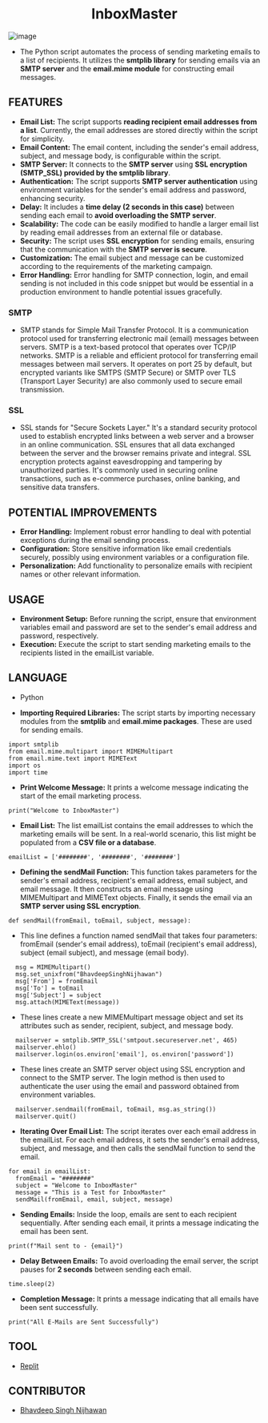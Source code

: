<h1 align="center">InboxMaster</h1>

![image](https://github.com/BhavdeepSinghNijhawan/Email-Marketing-Bot/assets/143419096/8109b397-e5ed-4d81-9a08-89208fa3be61)

- The Python script automates the process of sending marketing emails to a list of recipients. It utilizes the **smtplib library** for sending emails via an **SMTP server** and the **email.mime module** for constructing email messages.

## FEATURES

- **Email List:** The script supports **reading recipient email addresses from a list**. Currently, the email addresses are stored directly within the script for simplicity.
- **Email Content:** The email content, including the sender's email address, subject, and message body, is configurable within the script.
- **SMTP Server:** It connects to the **SMTP server** using **SSL encryption (SMTP_SSL) provided by the smtplib library**.
- **Authentication:** The script supports **SMTP server authentication** using environment variables for the sender's email address and password, enhancing security.
- **Delay:** It includes a **time delay (2 seconds in this case)** between sending each email to **avoid overloading the SMTP server**.
- **Scalability:** The code can be easily modified to handle a larger email list by reading email addresses from an external file or database.
- **Security:** The script uses **SSL encryption** for sending emails, ensuring that the communication with the **SMTP server is secure**.
- **Customization:** The email subject and message can be customized according to the requirements of the marketing campaign.
- **Error Handling:** Error handling for SMTP connection, login, and email sending is not included in this code snippet but would be essential in a production environment to handle potential issues gracefully.

### SMTP

- SMTP stands for Simple Mail Transfer Protocol. It is a communication protocol used for transferring electronic mail (email) messages between servers. SMTP is a text-based protocol that operates over TCP/IP networks. SMTP is a reliable and efficient protocol for transferring email messages between mail servers. It operates on port 25 by default, but encrypted variants like SMTPS (SMTP Secure) or SMTP over TLS (Transport Layer Security) are also commonly used to secure email transmission.

### SSL

- SSL stands for "Secure Sockets Layer." It's a standard security protocol used to establish encrypted links between a web server and a browser in an online communication. SSL ensures that all data exchanged between the server and the browser remains private and integral. SSL encryption protects against eavesdropping and tampering by unauthorized parties. It's commonly used in securing online transactions, such as e-commerce purchases, online banking, and sensitive data transfers.

## POTENTIAL IMPROVEMENTS

- **Error Handling:** Implement robust error handling to deal with potential exceptions during the email sending process.
- **Configuration:** Store sensitive information like email credentials securely, possibly using environment variables or a configuration file.
- **Personalization:** Add functionality to personalize emails with recipient names or other relevant information.

## USAGE

- **Environment Setup:** Before running the script, ensure that environment variables email and password are set to the sender's email address and password, respectively.
- **Execution:** Execute the script to start sending marketing emails to the recipients listed in the emailList variable.

## LANGUAGE

- Python

- **Importing Required Libraries:** The script starts by importing necessary modules from the **smtplib** and **email.mime packages**. These are used for sending emails.
```
import smtplib
from email.mime.multipart import MIMEMultipart
from email.mime.text import MIMEText
import os
import time
```
- **Print Welcome Message:** It prints a welcome message indicating the start of the email marketing process.
```
print("Welcome to InboxMaster")
```
- **Email List:** The list emailList contains the email addresses to which the marketing emails will be sent. In a real-world scenario, this list might be populated from a **CSV file or a database**.
```
emailList = ['########', '########', '########']
```
- **Defining the sendMail Function:** This function takes parameters for the sender's email address, recipient's email address, email subject, and email message. It then constructs an email message using MIMEMultipart and MIMEText objects. Finally, it sends the email via an **SMTP server using SSL encryption**.
```
def sendMail(fromEmail, toEmail, subject, message):
```
- This line defines a function named sendMail that takes four parameters: fromEmail (sender's email address), toEmail (recipient's email address), subject (email subject), and message (email body).
```
  msg = MIMEMultipart()
  msg.set_unixfrom("BhavdeepSinghNijhawan")
  msg['From'] = fromEmail
  msg['To'] = toEmail
  msg['Subject'] = subject
  msg.attach(MIMEText(message))
```
- These lines create a new MIMEMultipart message object and set its attributes such as sender, recipient, subject, and message body.
```
  mailserver = smtplib.SMTP_SSL('smtpout.secureserver.net', 465)
  mailserver.ehlo()
  mailserver.login(os.environ['email'], os.environ['password'])
```
- These lines create an SMTP server object using SSL encryption and connect to the SMTP server. The login method is then used to authenticate the user using the email and password obtained from environment variables.
```
  mailserver.sendmail(fromEmail, toEmail, msg.as_string())
  mailserver.quit()
```
- **Iterating Over Email List:** The script iterates over each email address in the emailList. For each email address, it sets the sender's email address, subject, and message, and then calls the sendMail function to send the email.
```
for email in emailList: 
  fromEmail = "########"
  subject = "Welcome to InboxMaster"
  message = "This is a Test for InboxMaster"
  sendMail(fromEmail, email, subject, message)
```
- **Sending Emails:** Inside the loop, emails are sent to each recipient sequentially. After sending each email, it prints a message indicating the email has been sent.
```
print(f"Mail sent to - {email}")
```
- **Delay Between Emails:** To avoid overloading the email server, the script pauses for **2 seconds** between sending each email.
```
time.sleep(2)
```
- **Completion Message:** It prints a message indicating that all emails have been sent successfully.
```
print("All E-Mails are Sent Successfully")
```

## TOOL

- [Replit](https://replit.com/)

## CONTRIBUTOR

- [Bhavdeep Singh Nijhawan](https://www.linkedin.com/in/bhavdeep-singh-nijhawan-739634280)
